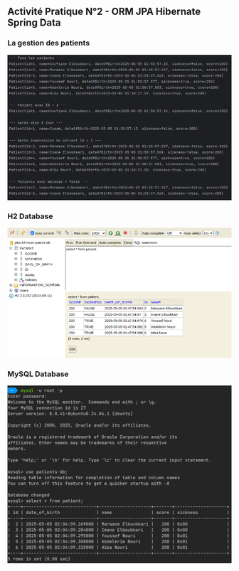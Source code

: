 <h2>Activité Pratique N°2 - ORM JPA Hibernate Spring Data</h2>

<h3>La gestion des patients</h3>
<img src="captures/img.png">

<h3>H2 Database</h4>
<img src="captures/img_1.png">

<h3>MySQL Database</h4>
<img src="captures/img_2.png">
